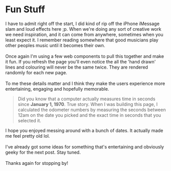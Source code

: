 ﻿

# Fun Stuff

I have to admit right off the start, I did kind of rip off the iPhone iMessage slam and loud effects here ;p.  When we're doing any sort of creative work we need inspiration, and it can come from anywhere, sometimes when you least expect it.  I remember reading somewhere that good musicians play other peoples music until it becomes their own.
<br /><br />
Once again I'm using a few web components to pull this together and make it fun.  If you refresh the page you'll even notice the all the 'hand drawn' lines and colouring will never be the same twice.  They are rendered randomly for each new page.
<br /><br />
To me these details matter and I think they make the users experience more entertaining, engaging and hopefully memorable.
<br />
<blockquote> Did you know that a computer actually measures time in seconds since <b>January 1, 1970</b>.   True story.  When I was building this page, I calculated the odometer numbers by measuring the seconds between 12am on the date you picked and the exact time in seconds that you selected it.
</blockquote>
I hope you enjoyed messing around with a bunch of dates.  It actually made me feel pretty old lol.
<br /><br />
I've already got some ideas for something that's entertaining and obviously geeky for the next post.  Stay tuned.
<br /><br />
Thanks again for stopping by!
